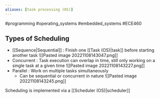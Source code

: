 ```yaml
---
aliases: [task processing (OS)]
---
```

#programming #operating_systems #embedded_systems  #ECE460 

## Types of Scheduling
- [[Sequence|Sequential]] : Finish one [[Task (OS)|task]] before starting another task
![[Pasted image 20221108143047.png]]
- Concurrent : Task execution can overlap in time, still only working on a single task at a given time
![[Pasted image 20221108143227.png]]
- Parallel : Work on multiple tasks simultaneously
	- Can be sequential or concurrent in nature
![[Pasted image 20221108143245.png]]

Scheduling is implemented via a [[Scheduler (OS)|scheduler]]